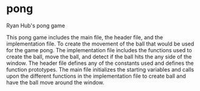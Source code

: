 pong
====

Ryan Hub's pong game

This pong game includes the main file, the header file, and the implementation file. To create the movement of the ball
that would be used for the game pong. The implementation file includes the functions used to create the ball, move the
ball, and detect if the ball hits the any side of the window. The header file defines any of the constants used and defines
the function prototypes. The main file initializes the starting variables and calls upon the different functions in the
implementation file to create ball and have the ball move around the window. 
